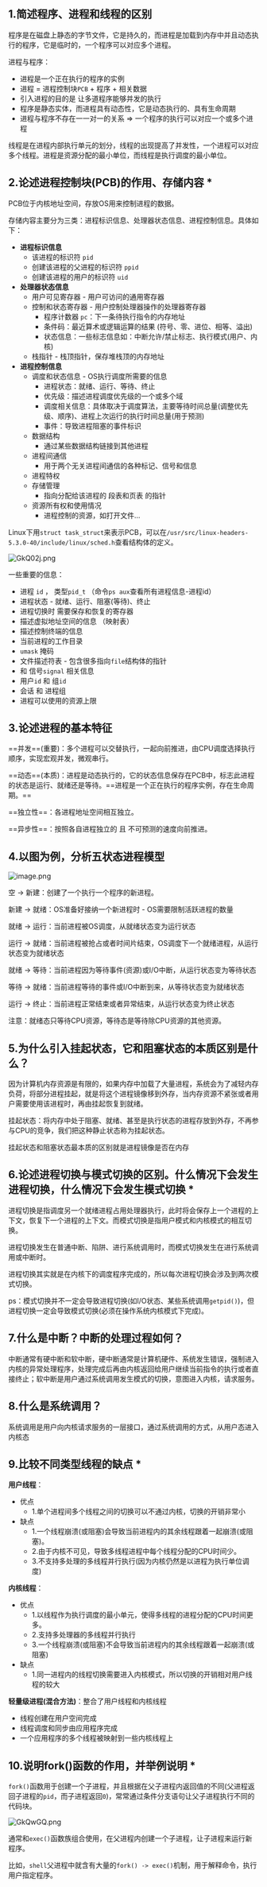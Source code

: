 ## 1.简述程序、进程和线程的区别

程序是在磁盘上静态的字节文件，它是持久的，而进程是加载到内存中并且动态执行的程序，它是临时的，一个程序可以对应多个进程。

进程与程序：
- 进程是一个正在执行的程序的实例
- 进程 = 进程控制块`PCB` + 程序 + 相关数据
- 引入进程的目的是 让多道程序能够并发的执行
- 程序是静态实体，而进程具有动态性，它是动态执行的、具有生命周期
- 进程与程序不存在一一对一的关系 => 一个程序的执行可以对应一个或多个进程

线程是在进程内部执行单元的划分，线程的出现提高了并发性，一个进程可以对应多个线程。进程是资源分配的最小单位，而线程是执行调度的最小单位。

## 2.论述进程控制块(PCB)的作用、存储内容 *

PCB位于内核地址空间，存放OS用来控制进程的数据。

存储内容主要分为三类：进程标识信息、处理器状态信息、进程控制信息。具体如下：
- **进程标识信息**
    - 该进程的标识符 `pid`
    - 创建该进程的父进程的标识符 `ppid`
    - 创建该进程的用户的标识符 `uid`
- **处理器状态信息**
    - 用户可见寄存器 - 用户可访问的通用寄存器
    - 控制和状态寄存器 - 用户控制处理器操作的处理器寄存器
        - 程序计数器 `pc`：下一条待执行指令的内存地址
        - 条件码：最近算术或逻辑运算的结果 (符号、零、进位、相等、溢出)
        - 状态信息：一些标志信息如：中断允许/禁止标志、执行模式(用户、内核)
    - 栈指针 - 栈顶指针，保存堆栈顶的内存地址
- **进程控制信息** 
    - 调度和状态信息 - OS执行调度所需要的信息
        - 进程状态：就绪、运行、等待、终止
        - 优先级：描述进程调度优先级的一个或多个域
        - 调度相关信息：具体取决于调度算法，主要等待时间总量(调整优先级、顺序)、进程上次运行的执行时间总量(用于预测)
        - 事件：导致进程阻塞的事件标识
    - 数据结构
        - 通过某些数据结构链接到其他进程
    - 进程间通信
        - 用于两个无关进程间通信的各种标记、信号和信息
    - 进程特权
    - 存储管理
        - 指向分配给该进程的 段表和页表 的指针
    - 资源所有权和使用情况
        - 进程控制的资源，如打开文件...

Linux下用`struct task_struct`来表示PCB，可以在`/usr/src/linux-headers-5.3.0-40/include/linux/sched.h`查看结构体的定义。

![GkQ02j.png](https://s1.ax1x.com/2020/03/28/GkQ02j.png)



一些重要的信息：
- 进程 `id` ， 类型`pid_t` （命令`ps aux`查看所有进程信息-进程id）
- 进程状态 - 就绪、运行、阻塞(等待)、终止
- 进程切换时 需要保存和恢复的寄存器
- 描述虚拟地址空间的信息 （映射表）
- 描述控制终端的信息
- 当前进程的工作目录
- `umask` 掩码
- 文件描述符表 - 包含很多指向`file`结构体的指针
- 和 信号`signal` 相关信息
- 用户`id` 和 组`id`
- 会话 和 进程组
- 进程可以使用的资源上限

## 3.论述进程的基本特征

==并发==(重要)：多个进程可以交替执行，一起向前推进，由CPU调度选择执行顺序，实现宏观并发，微观串行。

==动态==(本质)：进程是动态执行的，它的状态信息保存在PCB中，标志此进程的状态是运行、就绪还是等待。==进程是一个正在执行的程序实例，存在生命周期。==

==独立性==：各进程地址空间相互独立。

==异步性==：按照各自进程独立的 且 不可预测的速度向前推进。

## 4.以图为例，分析五状态进程模型

![image.png](http://note.youdao.com/yws/res/1674/WEBRESOURCE186490af05f3f6185362aa3779fe0ee0)

空 -> 新建：创建了一个执行一个程序的新进程。

新建 -> 就绪：OS准备好接纳一个新进程时 - OS需要限制活跃进程的数量

就绪 -> 运行：当前进程被OS调度，从就绪状态变为运行状态

运行 -> 就绪：当前进程被抢占或者时间片结束，OS调度下一个就绪进程，从运行状态变为就绪状态

就绪 -> 等待：当前进程因为等待事件(资源)或I/O中断，从运行状态变为等待状态

等待 -> 就绪：当前进程等待的事件或I/O中断到来，从等待状态变为就绪状态

运行 -> 终止：当前进程正常结束或者异常结束，从运行状态变为终止状态

注意：就绪态只等待CPU资源，等待态是等待除CPU资源的其他资源。

## 5.为什么引入挂起状态，它和阻塞状态的本质区别是什么？

因为计算机内存资源是有限的，如果内存中加载了大量进程，系统会为了减轻内存负荷，将部分进程挂起，就是将这个进程镜像移到外存，当内存资源不紧张或者用户需要使用该进程时，再由挂起恢复到就绪。

挂起状态：将内存中处于阻塞、就绪、甚至是执行状态的进程存放到外存，不再参与CPU的竞争，我们把这种静止状态称为挂起状态。

挂起状态和阻塞状态最本质的区别就是进程镜像是否在内存

## 6.论述进程切换与模式切换的区别。什么情况下会发生进程切换，什么情况下会发生模式切换 *

进程切换是指调度另一个就绪进程占用处理器执行，此时将会保存上一个进程的上下文，恢复下一个进程的上下文。而模式切换是指用户模式和内核模式的相互切换。

进程切换发生在普通中断、陷阱、进行系统调用时，而模式切换发生在进行系统调用或中断时。

进程切换其实就是在内核下的调度程序完成的，所以每次进程切换会涉及到两次模式切换。

ps：模式切换并不一定会导致进程切换(如I/O状态、某些系统调用`getpid()`)，但进程切换一定会导致模式切换(必须在操作系统内核模式下完成)。

## 7.什么是中断？中断的处理过程如何？

中断通常有硬中断和软中断，硬中断通常是计算机硬件、系统发生错误，强制进入内核的异常处理程序，处理完成后再由内核返回给用户继续当前指令的执行或者直接终止；软中断是用户通过系统调用发生模式的切换，意图进入内核，请求服务。

## 8.什么是系统调用？

系统调用是用户向内核请求服务的一层接口，通过系统调用的方式，从用户态进入内核态

## 9.比较不同类型线程的缺点 *

**用户线程**：
- 优点
    - 1.单个进程间多个线程之间的切换可以不通过内核，切换的开销非常小
- 缺点
    - 1.一个线程崩溃(或阻塞)会导致当前进程内的其余线程跟着一起崩溃(或阻塞)。
    - 2.由于内核不可见，导致多线程进程中每个线程分配的CPU时间少。
    - 3.不支持多处理的多线程并行执行(因为内核仍然是以进程为执行单位调度)

**内核线程**：
- 优点
    - 1.以线程作为执行调度的最小单元，使得多线程的进程分配的CPU时间更多。
    - 2.支持多处理器的多线程并行执行
    - 3.一个线程崩溃(或阻塞)不会导致当前进程内的其余线程跟着一起崩溃(或阻塞)
- 缺点
    - 1.同一进程内的线程切换需要进入内核模式，所以切换的开销相对用户线程的较大

**轻量级进程(混合方法)**：整合了用户线程和内核线程
- 线程创建在用户空间完成
- 线程调度和同步由应用程序完成
- 一个应用程序的多个线程被映射到一些内核线程上

## 10.说明fork()函数的作用，并举例说明 *

`fork()`函数用于创建一个子进程，并且根据在父子进程内返回值的不同(父进程返回子进程的`pid`，而子进程返回`0`)，常常通过条件分支语句让父子进程执行不同的代码块。

![GkQwGQ.png](https://s1.ax1x.com/2020/03/28/GkQwGQ.png)

通常和`exec()`函数族组合使用，在父进程内创建一个子进程，让子进程来运行新程序。

比如，`shell`父进程中就含有大量的`fork() -> exec()`机制，用于解释命令，执行用户指定程序。
